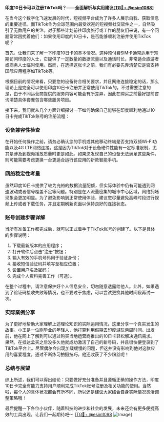 **印度10日卡可以注册TikTok吗？——全面解析与实用建议[[TG💪+ @esim1088](https://t.me/s/esim1088)]**

在当今这个数字化飞速发展的时代，短视频平台成为了许多人展示自我、获取信息的重要途径。而TikTok作为全球范围内最受欢迎的短视频社交软件之一，自然吸引了无数用户的关注。对于那些计划前往印度旅行或工作的朋友们来说，有一个问题常常困扰着他们：如果使用印度的10日卡，是否能够顺利注册并使用TikTok呢？

首先，让我们来了解一下印度10日卡的基本情况。这种预付费SIM卡通常适用于短期访问印度的人士，它提供了一定数量的数据流量以及通话时长，非常适合旅游者或商务人士临时使用。然而，在选择这张卡之前，我们有必要先弄清楚它是否支持国际应用程序如TikTok等。

根据目前的情况来看，只要您的设备符合相关要求，并且网络连接稳定的话，那么理论上是完全可以使用印度10日卡注册并正常使用TikTok的。不过需要注意的是，由于不同运营商提供的服务内容可能会有所差异，因此在购买之前最好提前咨询清楚具体套餐包含哪些服务项目。

接下来，我们就从几个方面详细探讨一下如何确保自己能够在印度顺利地通过10日卡完成TikTok账号的注册流程：

### 设备兼容性检查

在开始任何操作之前，请务必确认您的手机或其他移动终端是否支持双频Wi-Fi功能以及4G LTE网络连接。这是因为TikTok对于设备硬件性能有一定标准限制，尤其是涉及到视频播放质量时更是如此。如果您发现自己的设备无法满足这些条件，则可能需要考虑更换一台更适合运行该应用的新款智能手机。

### 网络稳定性考量

虽然印度10日卡提供了较为充裕的数据流量配额，但实际体验中仍有可能遇到网速波动或者信号覆盖不足等问题。特别是在人流量密集的城市中心区域，网络拥堵现象会更加明显。为了避免影响到正常使用体验，建议您尽量避免高峰时段进行视频上传或者下载任务，并且定期刷新页面以保持良好的连接状态。

### 账号创建步骤详解

当所有准备工作都完成后，就可以正式着手于TikTok账号的创建了。以下是具体的步骤说明：
1. 下载最新版本的应用程序；
2. 打开软件后点击“注册”按钮；
3. 输入有效的手机号码用于验证身份；
4. 接收短信验证码并填写至相应位置；
5. 设置用户名及密码；
6. 完成个人资料完善工作（可选）。

在整个过程中，请注意保护好个人信息安全，切勿随意透露给他人。此外，如果遇到了验证码接收失败等情况，也不要过于焦虑，可以尝试更换其他时间段再试一次。

### 实际案例分享

为了更好地帮助大家理解上述理论知识的实际运用情况，这里分享一个真实发生的故事。小王是一位刚毕业的年轻人，他打算利用假期去印度游玩两周时间。出发前，他在网上了解到可以通过购买当地运营商推出的10日卡轻松解决通讯需求。果然，在抵达孟买之后没多久他就成功激活了自己的新号码，并且很快便登录到了TikTok平台上。尽管偶尔会出现加载缓慢的问题，但这并没有影响到他对这款应用的喜爱程度。通过不断练习拍摄技巧，他还收获了不少粉丝呢！

### 总结与展望

综上所述，我们可以得出结论：只要做好充分准备并且遵循正确的操作方法，印度10日卡完全有能力支持用户顺利完成TikTok账号注册及相关功能的使用。当然啦，每个人的具体状况都会有所不同，所以还是建议大家结合自身实际情况灵活调整策略哦！

最后提醒一下各位小伙伴，随着科技的进步和社会的发展，未来还会有更多便捷高效的工具出现，让我们一起期待吧～ [[TG💪+ @esim1088](https://t.me/s/esim1088) ![Image](https://i.postimg.cc/4NQfJmqS/Snipaste-2025-05-13-00-14-12.png)]